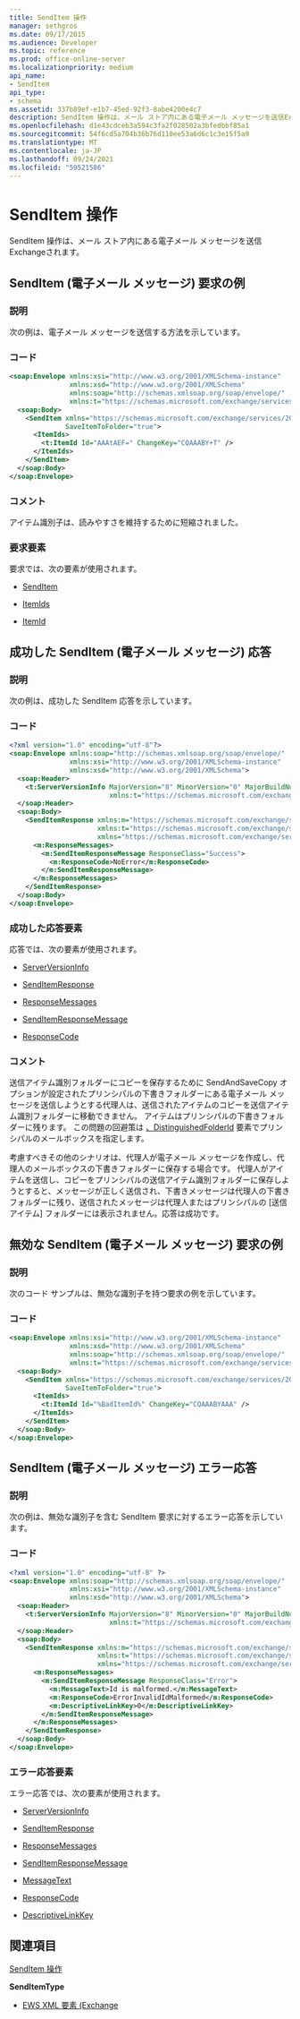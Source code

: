 ```yaml
---
title: SendItem 操作
manager: sethgros
ms.date: 09/17/2015
ms.audience: Developer
ms.topic: reference
ms.prod: office-online-server
ms.localizationpriority: medium
api_name:
- SendItem
api_type:
- schema
ms.assetid: 337b89ef-e1b7-45ed-92f3-8abe4200e4c7
description: SendItem 操作は、メール ストア内にある電子メール メッセージを送信Exchangeされます。
ms.openlocfilehash: d1e43cdceb3a594c3fa2f028502a3bfedbbf85a1
ms.sourcegitcommit: 54f6cd5a704b36b76d110ee53a6d6c1c3e15f5a9
ms.translationtype: MT
ms.contentlocale: ja-JP
ms.lasthandoff: 09/24/2021
ms.locfileid: "59521586"
---
```

# <a name="senditem-operation"></a>SendItem 操作

SendItem 操作は、メール ストア内にある電子メール メッセージを送信Exchangeされます。
  
## <a name="senditem-e-mail-message-request-example"></a>SendItem (電子メール メッセージ) 要求の例

### <a name="description"></a>説明

次の例は、電子メール メッセージを送信する方法を示しています。
  
### <a name="code"></a>コード

```XML
<soap:Envelope xmlns:xsi="http://www.w3.org/2001/XMLSchema-instance" 
               xmlns:xsd="http://www.w3.org/2001/XMLSchema" 
               xmlns:soap="http://schemas.xmlsoap.org/soap/envelope/" 
               xmlns:t="https://schemas.microsoft.com/exchange/services/2006/types">
  <soap:Body>
    <SendItem xmlns="https://schemas.microsoft.com/exchange/services/2006/messages" 
              SaveItemToFolder="true">
      <ItemIds>
        <t:ItemId Id="AAAtAEF=" ChangeKey="CQAAABY+T" />
      </ItemIds>
    </SendItem>
  </soap:Body>
</soap:Envelope>
```

### <a name="comments"></a>コメント

アイテム識別子は、読みやすさを維持するために短縮されました。
  
### <a name="request-elements"></a>要求要素

要求では、次の要素が使用されます。
  
- [SendItem](senditem.md)
    
- [ItemIds](itemids.md)
    
- [ItemId](itemid.md)
    
## <a name="successful-senditem-e-mail-message-response"></a>成功した SendItem (電子メール メッセージ) 応答

### <a name="description"></a>説明

次の例は、成功した SendItem 応答を示しています。
  
### <a name="code"></a>コード

```XML
<?xml version="1.0" encoding="utf-8"?>
<soap:Envelope xmlns:soap="http://schemas.xmlsoap.org/soap/envelope/" 
               xmlns:xsi="http://www.w3.org/2001/XMLSchema-instance" 
               xmlns:xsd="http://www.w3.org/2001/XMLSchema">
  <soap:Header>
    <t:ServerVersionInfo MajorVersion="8" MinorVersion="0" MajorBuildNumber="602" MinorBuildNumber="0" 
                         xmlns:t="https://schemas.microsoft.com/exchange/services/2006/types" />
  </soap:Header>
  <soap:Body>
    <SendItemResponse xmlns:m="https://schemas.microsoft.com/exchange/services/2006/messages" 
                      xmlns:t="https://schemas.microsoft.com/exchange/services/2006/types" 
                      xmlns="https://schemas.microsoft.com/exchange/services/2006/messages">
      <m:ResponseMessages>
        <m:SendItemResponseMessage ResponseClass="Success">
          <m:ResponseCode>NoError</m:ResponseCode>
        </m:SendItemResponseMessage>
      </m:ResponseMessages>
    </SendItemResponse>
  </soap:Body>
</soap:Envelope>
```

### <a name="successful-response-elements"></a>成功した応答要素

応答では、次の要素が使用されます。
  
- [ServerVersionInfo](serverversioninfo.md)
    
- [SendItemResponse](senditemresponse.md)
    
- [ResponseMessages](responsemessages.md)
    
- [SendItemResponseMessage](senditemresponsemessage.md)
    
- [ResponseCode](responsecode.md)
    
### <a name="comments"></a>コメント

送信アイテム識別フォルダーにコピーを保存するために SendAndSaveCopy オプションが設定されたプリンシパルの下書きフォルダーにある電子メール メッセージを送信しようとする代理人は、送信されたアイテムのコピーを送信アイテム識別フォルダーに移動できません。 アイテムはプリンシパルの下書きフォルダーに残ります。 この問題の回避策は [、DistinguishedFolderId](distinguishedfolderid.md) 要素でプリンシパルのメールボックスを指定します。 
  
考慮すべきその他のシナリオは、代理人が電子メール メッセージを作成し、代理人のメールボックスの下書きフォルダーに保存する場合です。 代理人がアイテムを送信し、コピーをプリンシパルの送信アイテム識別フォルダーに保存しようとすると、メッセージが正しく送信され、下書きメッセージは代理人の下書きフォルダーに残り、送信されたメッセージは代理人またはプリンシパルの [送信アイテム] フォルダーには表示されません。応答は成功です。
  
## <a name="invalid-senditem-e-mail-message-request-example"></a>無効な SendItem (電子メール メッセージ) 要求の例

### <a name="description"></a>説明

次のコード サンプルは、無効な識別子を持つ要求の例を示しています。
  
### <a name="code"></a>コード

```XML
<soap:Envelope xmlns:xsi="http://www.w3.org/2001/XMLSchema-instance" 
               xmlns:xsd="http://www.w3.org/2001/XMLSchema" 
               xmlns:soap="http://schemas.xmlsoap.org/soap/envelope/" 
               xmlns:t="https://schemas.microsoft.com/exchange/services/2006/types">
  <soap:Body>
    <SendItem xmlns="https://schemas.microsoft.com/exchange/services/2006/messages" 
              SaveItemToFolder="true">
      <ItemIds>
        <t:ItemId Id="%BadItemId%" ChangeKey="CQAAABYAAA" />
      </ItemIds>
    </SendItem>
  </soap:Body>
</soap:Envelope>
```

## <a name="senditem-e-mail-message-error-response"></a>SendItem (電子メール メッセージ) エラー応答

### <a name="description"></a>説明

次の例は、無効な識別子を含む SendItem 要求に対するエラー応答を示しています。
  
### <a name="code"></a>コード

```XML
<?xml version="1.0" encoding="utf-8" ?>
<soap:Envelope xmlns:soap="http://schemas.xmlsoap.org/soap/envelope/" 
               xmlns:xsi="http://www.w3.org/2001/XMLSchema-instance" 
               xmlns:xsd="http://www.w3.org/2001/XMLSchema">
  <soap:Header>
    <t:ServerVersionInfo MajorVersion="8" MinorVersion="0" MajorBuildNumber="602" MinorBuildNumber="0" 
                         xmlns:t="https://schemas.microsoft.com/exchange/services/2006/types" />
  </soap:Header>
  <soap:Body>
    <SendItemResponse xmlns:m="https://schemas.microsoft.com/exchange/services/2006/messages" 
                      xmlns:t="https://schemas.microsoft.com/exchange/services/2006/types" 
                      xmlns="https://schemas.microsoft.com/exchange/services/2006/messages">
      <m:ResponseMessages>
        <m:SendItemResponseMessage ResponseClass="Error">
          <m:MessageText>Id is malformed.</m:MessageText>
          <m:ResponseCode>ErrorInvalidIdMalformed</m:ResponseCode>
          <m:DescriptiveLinkKey>0</m:DescriptiveLinkKey>
        </m:SendItemResponseMessage>
      </m:ResponseMessages>
    </SendItemResponse>
  </soap:Body>
</soap:Envelope>
```

### <a name="error-response-elements"></a>エラー応答要素

エラー応答では、次の要素が使用されます。
  
- [ServerVersionInfo](serverversioninfo.md)
    
- [SendItemResponse](senditemresponse.md)
    
- [ResponseMessages](responsemessages.md)
    
- [SendItemResponseMessage](senditemresponsemessage.md)
    
- [MessageText](messagetext.md)
    
- [ResponseCode](responsecode.md)
    
- [DescriptiveLinkKey](descriptivelinkkey.md)
    
## <a name="see-also"></a>関連項目



[SendItem 操作](senditem-operation.md)
  
 **SendItemType**


- [EWS XML 要素 (Exchange](ews-xml-elements-in-exchange.md)

